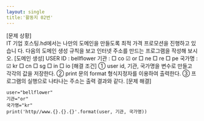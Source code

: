 ```yaml
---
layout: single
title:'활동지 02번'
---
```

[문제 상황]    
IT 기업 호스팅.hd에서는 나만의 도메인을 만들도록 최적 가격 프로모션을 진행하고 있습니 다. 다음의 도메인 생성 규칙을 보고 인터넷 주소를 만드는 프로그램을 작성해 보시오. 
[도메인 생성] 
USER ID : bellflower 
기관 : □ co ☑ or □ ne □ re □ pe 국가명 : ☑ kr □ cn □ sg □ in □ io 
[해결 조건] 
① user id, 기관, 국가명을 변수로 만들고 각각의 값을 저장한다. 
② print 문의 format 형식지정자를 이용하여 출력한다. 
③ 프로그램의 실행으로 나타나는 주소는 출력 결과와 같다. 
[문제 해결] 
~~~
user="bellflower"
기관="or"
국가명="kr"
print('http//www.{}.{}.{}'.format(user, 기관, 국가명))
~~~
